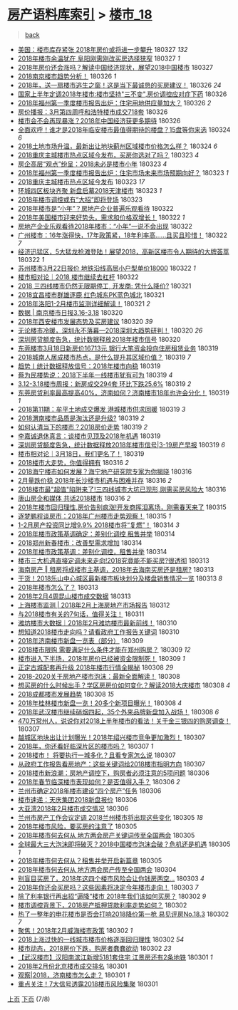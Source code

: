 [房产语料库索引](../../README.md)  > [楼市_18](楼市_18.md)
====
> [back](../README.md)

- [美国：楼市库存紧张 2018年房价或将进一步攀升](http://jkwz.applinzi.com/ittc/7085202261624226833.html#%E7%BE%8E%E5%9B%BD%EF%BC%9A%E6%A5%BC%E5%B8%82%E5%BA%93%E5%AD%98%E7%B4%A7%E5%BC%A0+2018%E5%B9%B4%E6%88%BF%E4%BB%B7%E6%88%96%E5%B0%86%E8%BF%9B%E4%B8%80%E6%AD%A5%E6%94%80%E5%8D%87) 180327 *132* 
- [2018年楼市余温犹在 阜阳刚需刚改买房选择狭窄](http://jkwz.applinzi.com/ittc/7085119328032916497.html#2018%E5%B9%B4%E6%A5%BC%E5%B8%82%E4%BD%99%E6%B8%A9%E7%8A%B9%E5%9C%A8+%E9%98%9C%E9%98%B3%E5%88%9A%E9%9C%80%E5%88%9A%E6%94%B9%E4%B9%B0%E6%88%BF%E9%80%89%E6%8B%A9%E7%8B%AD%E7%AA%84) 180327 *1* 
- [2018年房价还会涨吗？解读中国经济现状，展望2018中国楼市](http://jkwz.applinzi.com/ittc/7085084973659063307.html#2018%E5%B9%B4%E6%88%BF%E4%BB%B7%E8%BF%98%E4%BC%9A%E6%B6%A8%E5%90%97%EF%BC%9F%E8%A7%A3%E8%AF%BB%E4%B8%AD%E5%9B%BD%E7%BB%8F%E6%B5%8E%E7%8E%B0%E7%8A%B6%EF%BC%8C%E5%B1%95%E6%9C%9B2018%E4%B8%AD%E5%9B%BD%E6%A5%BC%E5%B8%82) 180327  
- [2018南京楼市趋势分析！](http://jkwz.applinzi.com/ittc/7084833790679843856.html#2018%E5%8D%97%E4%BA%AC%E6%A5%BC%E5%B8%82%E8%B6%8B%E5%8A%BF%E5%88%86%E6%9E%90%EF%BC%81) 180326 *1* 
- [2018年，送一扇楼市逃生之窗！这是当下最诚恳的买房建议！](http://jkwz.applinzi.com/ittc/7084828099625878538.html#2018%E5%B9%B4%EF%BC%8C%E9%80%81%E4%B8%80%E6%89%87%E6%A5%BC%E5%B8%82%E9%80%83%E7%94%9F%E4%B9%8B%E7%AA%97%EF%BC%81%E8%BF%99%E6%98%AF%E5%BD%93%E4%B8%8B%E6%9C%80%E8%AF%9A%E6%81%B3%E7%9A%84%E4%B9%B0%E6%88%BF%E5%BB%BA%E8%AE%AE%EF%BC%81) 180326 *24* 
- [国家上半年定调2018年楼市:楼市坚持&quot;三不变&quot;,房价调控应对症下药](http://jkwz.applinzi.com/ittc/7084783233403454480.html#%E5%9B%BD%E5%AE%B6%E4%B8%8A%E5%8D%8A%E5%B9%B4%E5%AE%9A%E8%B0%832018%E5%B9%B4%E6%A5%BC%E5%B8%82%3A%E6%A5%BC%E5%B8%82%E5%9D%9A%E6%8C%81%26quot%3B%E4%B8%89%E4%B8%8D%E5%8F%98%26quot%3B%2C%E6%88%BF%E4%BB%B7%E8%B0%83%E6%8E%A7%E5%BA%94%E5%AF%B9%E7%97%87%E4%B8%8B%E8%8D%AF) 180326  
- [2018年福州第一季度楼市报告出炉：住宅用地供应量加大？](http://jkwz.applinzi.com/ittc/7084790285974635526.html#2018%E5%B9%B4%E7%A6%8F%E5%B7%9E%E7%AC%AC%E4%B8%80%E5%AD%A3%E5%BA%A6%E6%A5%BC%E5%B8%82%E6%8A%A5%E5%91%8A%E5%87%BA%E7%82%89%EF%BC%9A%E4%BD%8F%E5%AE%85%E7%94%A8%E5%9C%B0%E4%BE%9B%E5%BA%94%E9%87%8F%E5%8A%A0%E5%A4%A7%EF%BC%9F) 180326 *2* 
- [房价播报：3月第四周呼和浩特楼市成交718套](http://jkwz.applinzi.com/ittc/7084787638433481734.html#%E6%88%BF%E4%BB%B7%E6%92%AD%E6%8A%A5%EF%BC%9A3%E6%9C%88%E7%AC%AC%E5%9B%9B%E5%91%A8%E5%91%BC%E5%92%8C%E6%B5%A9%E7%89%B9%E6%A5%BC%E5%B8%82%E6%88%90%E4%BA%A4718%E5%A5%97) 180326  
- [楼市会不会再现暴涨？2018年中国经济获更多期待](http://jkwz.applinzi.com/ittc/7084695630356415505.html#%E6%A5%BC%E5%B8%82%E4%BC%9A%E4%B8%8D%E4%BC%9A%E5%86%8D%E7%8E%B0%E6%9A%B4%E6%B6%A8%EF%BC%9F2018%E5%B9%B4%E4%B8%AD%E5%9B%BD%E7%BB%8F%E6%B5%8E%E8%8E%B7%E6%9B%B4%E5%A4%9A%E6%9C%9F%E5%BE%85) 180326  
- [全面欢呼！谁才是2018年临安楼市最值得期待的楼盘？15盘等你来选](http://jkwz.applinzi.com/ittc/7084183325168370695.html#%E5%85%A8%E9%9D%A2%E6%AC%A2%E5%91%BC%EF%BC%81%E8%B0%81%E6%89%8D%E6%98%AF2018%E5%B9%B4%E4%B8%B4%E5%AE%89%E6%A5%BC%E5%B8%82%E6%9C%80%E5%80%BC%E5%BE%97%E6%9C%9F%E5%BE%85%E7%9A%84%E6%A5%BC%E7%9B%98%EF%BC%9F15%E7%9B%98%E7%AD%89%E4%BD%A0%E6%9D%A5%E9%80%89) 180324 *6* 
- [2018土地市场升温，最新出让地块蓟州区域楼市价格怎么样？](http://jkwz.applinzi.com/ittc/7083960958374642694.html#2018%E5%9C%9F%E5%9C%B0%E5%B8%82%E5%9C%BA%E5%8D%87%E6%B8%A9%EF%BC%8C%E6%9C%80%E6%96%B0%E5%87%BA%E8%AE%A9%E5%9C%B0%E5%9D%97%E8%93%9F%E5%B7%9E%E5%8C%BA%E5%9F%9F%E6%A5%BC%E5%B8%82%E4%BB%B7%E6%A0%BC%E6%80%8E%E4%B9%88%E6%A0%B7%EF%BC%9F) 180324 *6* 
- [2018重庆主城楼市热点区域今发布，买房你选对了吗？](http://jkwz.applinzi.com/ittc/7083713035829249040.html#2018%E9%87%8D%E5%BA%86%E4%B8%BB%E5%9F%8E%E6%A5%BC%E5%B8%82%E7%83%AD%E7%82%B9%E5%8C%BA%E5%9F%9F%E4%BB%8A%E5%8F%91%E5%B8%83%EF%BC%8C%E4%B9%B0%E6%88%BF%E4%BD%A0%E9%80%89%E5%AF%B9%E4%BA%86%E5%90%97%EF%BC%9F) 180323 *4* 
- [房企高层“观点”纷呈：2018未必是楼市小年](http://jkwz.applinzi.com/ittc/7083684033949336593.html#%E6%88%BF%E4%BC%81%E9%AB%98%E5%B1%82%E2%80%9C%E8%A7%82%E7%82%B9%E2%80%9D%E7%BA%B7%E5%91%88%EF%BC%9A2018%E6%9C%AA%E5%BF%85%E6%98%AF%E6%A5%BC%E5%B8%82%E5%B0%8F%E5%B9%B4) 180323 *4* 
- [2018年福州第一季度楼市报告出炉：住宅市场未来市场预期向好？](http://jkwz.applinzi.com/ittc/7083652940026086417.html#2018%E5%B9%B4%E7%A6%8F%E5%B7%9E%E7%AC%AC%E4%B8%80%E5%AD%A3%E5%BA%A6%E6%A5%BC%E5%B8%82%E6%8A%A5%E5%91%8A%E5%87%BA%E7%82%89%EF%BC%9A%E4%BD%8F%E5%AE%85%E5%B8%82%E5%9C%BA%E6%9C%AA%E6%9D%A5%E5%B8%82%E5%9C%BA%E9%A2%84%E6%9C%9F%E5%90%91%E5%A5%BD%EF%BC%9F) 180323 *1* 
- [2018重庆主城楼市热点区域今发布](http://jkwz.applinzi.com/ittc/7083596803067085841.html#2018%E9%87%8D%E5%BA%86%E4%B8%BB%E5%9F%8E%E6%A5%BC%E5%B8%82%E7%83%AD%E7%82%B9%E5%8C%BA%E5%9F%9F%E4%BB%8A%E5%8F%91%E5%B8%83) 180323 *17* 
- [环城四区板块齐聚 新盘启幕2018天津楼市](http://jkwz.applinzi.com/ittc/7083582167777281031.html#%E7%8E%AF%E5%9F%8E%E5%9B%9B%E5%8C%BA%E6%9D%BF%E5%9D%97%E9%BD%90%E8%81%9A+%E6%96%B0%E7%9B%98%E5%90%AF%E5%B9%952018%E5%A4%A9%E6%B4%A5%E6%A5%BC%E5%B8%82) 180323 *1* 
- [2018年楼市调控或有“大招”即将登场](http://jkwz.applinzi.com/ittc/7083467080773141521.html#2018%E5%B9%B4%E6%A5%BC%E5%B8%82%E8%B0%83%E6%8E%A7%E6%88%96%E6%9C%89%E2%80%9C%E5%A4%A7%E6%8B%9B%E2%80%9D%E5%8D%B3%E5%B0%86%E7%99%BB%E5%9C%BA) 180323  
- [2018年楼市是“小年”？房地产企业普遍乐观看待](http://jkwz.applinzi.com/ittc/7083416629583283206.html#2018%E5%B9%B4%E6%A5%BC%E5%B8%82%E6%98%AF%E2%80%9C%E5%B0%8F%E5%B9%B4%E2%80%9D%EF%BC%9F%E6%88%BF%E5%9C%B0%E4%BA%A7%E4%BC%81%E4%B8%9A%E6%99%AE%E9%81%8D%E4%B9%90%E8%A7%82%E7%9C%8B%E5%BE%85) 180322  
- [2018年美国楼市迎来好势头，需求和价格双增长！](http://jkwz.applinzi.com/ittc/7083370376094811153.html#2018%E5%B9%B4%E7%BE%8E%E5%9B%BD%E6%A5%BC%E5%B8%82%E8%BF%8E%E6%9D%A5%E5%A5%BD%E5%8A%BF%E5%A4%B4%EF%BC%8C%E9%9C%80%E6%B1%82%E5%92%8C%E4%BB%B7%E6%A0%BC%E5%8F%8C%E5%A2%9E%E9%95%BF%EF%BC%81) 180322 *1* 
- [房地产企业乐观看待2018年楼市：“小年”一说不会出现](http://jkwz.applinzi.com/ittc/7083351399826195466.html#%E6%88%BF%E5%9C%B0%E4%BA%A7%E4%BC%81%E4%B8%9A%E4%B9%90%E8%A7%82%E7%9C%8B%E5%BE%852018%E5%B9%B4%E6%A5%BC%E5%B8%82%EF%BC%9A%E2%80%9C%E5%B0%8F%E5%B9%B4%E2%80%9D%E4%B8%80%E8%AF%B4%E4%B8%8D%E4%BC%9A%E5%87%BA%E7%8E%B0) 180322  
- [广州楼市：16年涨得快，17年政策紧，18年利率高……且买且珍惜！](http://jkwz.applinzi.com/ittc/7083339405249217542.html#%E5%B9%BF%E5%B7%9E%E6%A5%BC%E5%B8%82%EF%BC%9A16%E5%B9%B4%E6%B6%A8%E5%BE%97%E5%BF%AB%EF%BC%8C17%E5%B9%B4%E6%94%BF%E7%AD%96%E7%B4%A7%EF%BC%8C18%E5%B9%B4%E5%88%A9%E7%8E%87%E9%AB%98%E2%80%A6%E2%80%A6%E4%B8%94%E4%B9%B0%E4%B8%94%E7%8F%8D%E6%83%9C%EF%BC%81) 180322 *7* 
- [经济迅猛区，5大猛龙抢滩登陆！展望2018，高新区楼市令人期待的大牌荟萃](http://jkwz.applinzi.com/ittc/7083212802317878278.html#%E7%BB%8F%E6%B5%8E%E8%BF%85%E7%8C%9B%E5%8C%BA%EF%BC%8C5%E5%A4%A7%E7%8C%9B%E9%BE%99%E6%8A%A2%E6%BB%A9%E7%99%BB%E9%99%86%EF%BC%81%E5%B1%95%E6%9C%9B2018%EF%BC%8C%E9%AB%98%E6%96%B0%E5%8C%BA%E6%A5%BC%E5%B8%82%E4%BB%A4%E4%BA%BA%E6%9C%9F%E5%BE%85%E7%9A%84%E5%A4%A7%E7%89%8C%E8%8D%9F%E8%90%83) 180322 *1* 
- [苏州楼市3月22日报价 地铁沿线高层小户型单价18000](http://jkwz.applinzi.com/ittc/7083189279096570890.html#%E8%8B%8F%E5%B7%9E%E6%A5%BC%E5%B8%823%E6%9C%8822%E6%97%A5%E6%8A%A5%E4%BB%B7+%E5%9C%B0%E9%93%81%E6%B2%BF%E7%BA%BF%E9%AB%98%E5%B1%82%E5%B0%8F%E6%88%B7%E5%9E%8B%E5%8D%95%E4%BB%B718000) 180322 *1* 
- [楼市相对论｜2018 楼市继续去杠杆](http://jkwz.applinzi.com/ittc/7083181903261991946.html#%E6%A5%BC%E5%B8%82%E7%9B%B8%E5%AF%B9%E8%AE%BA%EF%BD%9C2018+%E6%A5%BC%E5%B8%82%E7%BB%A7%E7%BB%AD%E5%8E%BB%E6%9D%A0%E6%9D%86) 180322  
- [2018 三四线楼市仍然无限期停工, 开发商: 凭什么降价?](http://jkwz.applinzi.com/ittc/7083061533301277703.html#2018+%E4%B8%89%E5%9B%9B%E7%BA%BF%E6%A5%BC%E5%B8%82%E4%BB%8D%E7%84%B6%E6%97%A0%E9%99%90%E6%9C%9F%E5%81%9C%E5%B7%A5%2C+%E5%BC%80%E5%8F%91%E5%95%86%3A+%E5%87%AD%E4%BB%80%E4%B9%88%E9%99%8D%E4%BB%B7%3F) 180321  
- [2018宜昌楼市群雄逐鹿,红色城东PK蓝色城北](http://jkwz.applinzi.com/ittc/7082973946364560401.html#2018%E5%AE%9C%E6%98%8C%E6%A5%BC%E5%B8%82%E7%BE%A4%E9%9B%84%E9%80%90%E9%B9%BF%2C%E7%BA%A2%E8%89%B2%E5%9F%8E%E4%B8%9CPK%E8%93%9D%E8%89%B2%E5%9F%8E%E5%8C%97) 180321  
- [2018年洛阳1-2月楼市监测详细解读！](http://jkwz.applinzi.com/ittc/7082882187416568842.html#2018%E5%B9%B4%E6%B4%9B%E9%98%B31-2%E6%9C%88%E6%A5%BC%E5%B8%82%E7%9B%91%E6%B5%8B%E8%AF%A6%E7%BB%86%E8%A7%A3%E8%AF%BB%EF%BC%81) 180321 *2* 
- [数据 | 南京楼市日报3.16-3.18](http://jkwz.applinzi.com/ittc/7082603814400295947.html#%E6%95%B0%E6%8D%AE+%7C+%E5%8D%97%E4%BA%AC%E6%A5%BC%E5%B8%82%E6%97%A5%E6%8A%A53.16-3.18) 180320  
- [2018年西安楼市发展态势及买房建议](http://jkwz.applinzi.com/ittc/7082582897049732106.html#2018%E5%B9%B4%E8%A5%BF%E5%AE%89%E6%A5%BC%E5%B8%82%E5%8F%91%E5%B1%95%E6%80%81%E5%8A%BF%E5%8F%8A%E4%B9%B0%E6%88%BF%E5%BB%BA%E8%AE%AE) 180320 *39* 
- [无论楼市冷暖，深圳永不落幕—2018深圳大趋势研判！](http://jkwz.applinzi.com/ittc/7082490882572157968.html#%E6%97%A0%E8%AE%BA%E6%A5%BC%E5%B8%82%E5%86%B7%E6%9A%96%EF%BC%8C%E6%B7%B1%E5%9C%B3%E6%B0%B8%E4%B8%8D%E8%90%BD%E5%B9%95%E2%80%942018%E6%B7%B1%E5%9C%B3%E5%A4%A7%E8%B6%8B%E5%8A%BF%E7%A0%94%E5%88%A4%EF%BC%81) 180320 *26* 
- [深圳房贷额度告急，统计数据释放2018年楼市信号](http://jkwz.applinzi.com/ittc/7082422320717366288.html#%E6%B7%B1%E5%9C%B3%E6%88%BF%E8%B4%B7%E9%A2%9D%E5%BA%A6%E5%91%8A%E6%80%A5%EF%BC%8C%E7%BB%9F%E8%AE%A1%E6%95%B0%E6%8D%AE%E9%87%8A%E6%94%BE2018%E5%B9%B4%E6%A5%BC%E5%B8%82%E4%BF%A1%E5%8F%B7) 180320  
- [东莞楼市3月18日新房价16713元 银行大笔资金投向住房租赁业务](http://jkwz.applinzi.com/ittc/7082243140142760971.html#%E4%B8%9C%E8%8E%9E%E6%A5%BC%E5%B8%823%E6%9C%8818%E6%97%A5%E6%96%B0%E6%88%BF%E4%BB%B716713%E5%85%83+%E9%93%B6%E8%A1%8C%E5%A4%A7%E7%AC%94%E8%B5%84%E9%87%91%E6%8A%95%E5%90%91%E4%BD%8F%E6%88%BF%E7%A7%9F%E8%B5%81%E4%B8%9A%E5%8A%A1) 180319  
- [2018城南人居成楼市热点，是什么提升其区域价值？](http://jkwz.applinzi.com/ittc/7082247524264182791.html#2018%E5%9F%8E%E5%8D%97%E4%BA%BA%E5%B1%85%E6%88%90%E6%A5%BC%E5%B8%82%E7%83%AD%E7%82%B9%EF%BC%8C%E6%98%AF%E4%BB%80%E4%B9%88%E6%8F%90%E5%8D%87%E5%85%B6%E5%8C%BA%E5%9F%9F%E4%BB%B7%E5%80%BC%EF%BC%9F) 180319 *7* 
- [趋势丨统计数据释放信号：2018年楼市向稳](http://jkwz.applinzi.com/ittc/7082242332663743495.html#%E8%B6%8B%E5%8A%BF%E4%B8%A8%E7%BB%9F%E8%AE%A1%E6%95%B0%E6%8D%AE%E9%87%8A%E6%94%BE%E4%BF%A1%E5%8F%B7%EF%BC%9A2018%E5%B9%B4%E6%A5%BC%E5%B8%82%E5%90%91%E7%A8%B3) 180319  
- [蔡为民楼势说：2018下半年一线楼市犹有可为](http://jkwz.applinzi.com/ittc/7082223905341441030.html#%E8%94%A1%E4%B8%BA%E6%B0%91%E6%A5%BC%E5%8A%BF%E8%AF%B4%EF%BC%9A2018%E4%B8%8B%E5%8D%8A%E5%B9%B4%E4%B8%80%E7%BA%BF%E6%A5%BC%E5%B8%82%E7%8A%B9%E6%9C%89%E5%8F%AF%E4%B8%BA) 180319 *4* 
- [3.12-3.18楼市周报：新房成交294套 环比下跌25.6%](http://jkwz.applinzi.com/ittc/7082216591871968267.html#3.12-3.18%E6%A5%BC%E5%B8%82%E5%91%A8%E6%8A%A5%EF%BC%9A%E6%96%B0%E6%88%BF%E6%88%90%E4%BA%A4294%E5%A5%97+%E7%8E%AF%E6%AF%94%E4%B8%8B%E8%B7%8C25.6%25) 180319 *2* 
- [东莞房贷利率最高提高40%，济南如何？济南楼市18年也许会分化！](http://jkwz.applinzi.com/ittc/7082193480892023814.html#%E4%B8%9C%E8%8E%9E%E6%88%BF%E8%B4%B7%E5%88%A9%E7%8E%87%E6%9C%80%E9%AB%98%E6%8F%90%E9%AB%9840%25%EF%BC%8C%E6%B5%8E%E5%8D%97%E5%A6%82%E4%BD%95%EF%BC%9F%E6%B5%8E%E5%8D%97%E6%A5%BC%E5%B8%8218%E5%B9%B4%E4%B9%9F%E8%AE%B8%E4%BC%9A%E5%88%86%E5%8C%96%EF%BC%81) 180319 *1* 
- [2018第11期：牟平土地成交爆发 港城楼市供求回暖](http://jkwz.applinzi.com/ittc/7082162898657084423.html#2018%E7%AC%AC11%E6%9C%9F%EF%BC%9A%E7%89%9F%E5%B9%B3%E5%9C%9F%E5%9C%B0%E6%88%90%E4%BA%A4%E7%88%86%E5%8F%91+%E6%B8%AF%E5%9F%8E%E6%A5%BC%E5%B8%82%E4%BE%9B%E6%B1%82%E5%9B%9E%E6%9A%96) 180319 *3* 
- [2018渭南楼市品质是淘汰还是升级?](http://jkwz.applinzi.com/ittc/7082142343606305799.html#2018%E6%B8%AD%E5%8D%97%E6%A5%BC%E5%B8%82%E5%93%81%E8%B4%A8%E6%98%AF%E6%B7%98%E6%B1%B0%E8%BF%98%E6%98%AF%E5%8D%87%E7%BA%A7%3F) 180319 *2* 
- [如何认清当下的楼市？2018房价走势](http://jkwz.applinzi.com/ittc/7082118421640905738.html#%E5%A6%82%E4%BD%95%E8%AE%A4%E6%B8%85%E5%BD%93%E4%B8%8B%E7%9A%84%E6%A5%BC%E5%B8%82%EF%BC%9F2018%E6%88%BF%E4%BB%B7%E8%B5%B0%E5%8A%BF) 180319 *2* 
- [李嘉诚退休真言：谈楼市见顶及2018年机遇](http://jkwz.applinzi.com/ittc/7082108948834681862.html#%E6%9D%8E%E5%98%89%E8%AF%9A%E9%80%80%E4%BC%91%E7%9C%9F%E8%A8%80%EF%BC%9A%E8%B0%88%E6%A5%BC%E5%B8%82%E8%A7%81%E9%A1%B6%E5%8F%8A2018%E5%B9%B4%E6%9C%BA%E9%81%87) 180319  
- [深圳房贷额度告急，统计数据释放2018年楼市信号|3-19房产早报](http://jkwz.applinzi.com/ittc/7082104688269067271.html#%E6%B7%B1%E5%9C%B3%E6%88%BF%E8%B4%B7%E9%A2%9D%E5%BA%A6%E5%91%8A%E6%80%A5%EF%BC%8C%E7%BB%9F%E8%AE%A1%E6%95%B0%E6%8D%AE%E9%87%8A%E6%94%BE2018%E5%B9%B4%E6%A5%BC%E5%B8%82%E4%BF%A1%E5%8F%B7%7C3-19%E6%88%BF%E4%BA%A7%E6%97%A9%E6%8A%A5) 180319 *6* 
- [楼市相对论｜3月18日，我们更名了！](http://jkwz.applinzi.com/ittc/7081985700058891281.html#%E6%A5%BC%E5%B8%82%E7%9B%B8%E5%AF%B9%E8%AE%BA%EF%BD%9C3%E6%9C%8818%E6%97%A5%EF%BC%8C%E6%88%91%E4%BB%AC%E6%9B%B4%E5%90%8D%E4%BA%86%EF%BC%81) 180319  
- [2018楼市大走势，你值得拥有](http://jkwz.applinzi.com/ittc/7081187081227600903.html#2018%E6%A5%BC%E5%B8%82%E5%A4%A7%E8%B5%B0%E5%8A%BF%EF%BC%8C%E4%BD%A0%E5%80%BC%E5%BE%97%E6%8B%A5%E6%9C%89) 180316 *2* 
- [2018海宁楼市如何发展？海宁地产研究院专家为你揭晓](http://jkwz.applinzi.com/ittc/7081137977764086800.html#2018%E6%B5%B7%E5%AE%81%E6%A5%BC%E5%B8%82%E5%A6%82%E4%BD%95%E5%8F%91%E5%B1%95%EF%BC%9F%E6%B5%B7%E5%AE%81%E5%9C%B0%E4%BA%A7%E7%A0%94%E7%A9%B6%E9%99%A2%E4%B8%93%E5%AE%B6%E4%B8%BA%E4%BD%A0%E6%8F%AD%E6%99%93) 180316  
- [2月量跌价稳 2018年长沙楼市机遇与困难并存](http://jkwz.applinzi.com/ittc/7081089118379705354.html#2%E6%9C%88%E9%87%8F%E8%B7%8C%E4%BB%B7%E7%A8%B3+2018%E5%B9%B4%E9%95%BF%E6%B2%99%E6%A5%BC%E5%B8%82%E6%9C%BA%E9%81%87%E4%B8%8E%E5%9B%B0%E9%9A%BE%E5%B9%B6%E5%AD%98) 180316 *2* 
- [2018楼市最&quot;超值&quot;陷阱来了!三四线城市大坑已现形,刚需买房风险大](http://jkwz.applinzi.com/ittc/7081077806488618001.html#2018%E6%A5%BC%E5%B8%82%E6%9C%80%26quot%3B%E8%B6%85%E5%80%BC%26quot%3B%E9%99%B7%E9%98%B1%E6%9D%A5%E4%BA%86%21%E4%B8%89%E5%9B%9B%E7%BA%BF%E5%9F%8E%E5%B8%82%E5%A4%A7%E5%9D%91%E5%B7%B2%E7%8E%B0%E5%BD%A2%2C%E5%88%9A%E9%9C%80%E4%B9%B0%E6%88%BF%E9%A3%8E%E9%99%A9%E5%A4%A7) 180316  
- [唐山房企和媒体 共话2018楼市](http://jkwz.applinzi.com/ittc/7081075501085230097.html#%E5%94%90%E5%B1%B1%E6%88%BF%E4%BC%81%E5%92%8C%E5%AA%92%E4%BD%93+%E5%85%B1%E8%AF%9D2018%E6%A5%BC%E5%B8%82) 180316 *2* 
- [2018年楼市回归理性,房价告别疯涨!开发商挥泪离场，刚需春天来了](http://jkwz.applinzi.com/ittc/7080744172971885578.html#2018%E5%B9%B4%E6%A5%BC%E5%B8%82%E5%9B%9E%E5%BD%92%E7%90%86%E6%80%A7%2C%E6%88%BF%E4%BB%B7%E5%91%8A%E5%88%AB%E7%96%AF%E6%B6%A8%21%E5%BC%80%E5%8F%91%E5%95%86%E6%8C%A5%E6%B3%AA%E7%A6%BB%E5%9C%BA%EF%BC%8C%E5%88%9A%E9%9C%80%E6%98%A5%E5%A4%A9%E6%9D%A5%E4%BA%86) 180315  
- [逐梦鹏程谈房市：2018年广州楼市走势观察！](http://jkwz.applinzi.com/ittc/7080751787386864651.html#%E9%80%90%E6%A2%A6%E9%B9%8F%E7%A8%8B%E8%B0%88%E6%88%BF%E5%B8%82%EF%BC%9A2018%E5%B9%B4%E5%B9%BF%E5%B7%9E%E6%A5%BC%E5%B8%82%E8%B5%B0%E5%8A%BF%E8%A7%82%E5%AF%9F%EF%BC%81) 180315 *1* 
- [1-2月房产投资同比增9.9% 2018楼市将“复燃”！](http://jkwz.applinzi.com/ittc/7080357270317958155.html#1-2%E6%9C%88%E6%88%BF%E4%BA%A7%E6%8A%95%E8%B5%84%E5%90%8C%E6%AF%94%E5%A2%9E9.9%25+2018%E6%A5%BC%E5%B8%82%E5%B0%86%E2%80%9C%E5%A4%8D%E7%87%83%E2%80%9D%EF%BC%81) 180314 *3* 
- [2018年楼市政策基调确定：差别化调控 租售并举](http://jkwz.applinzi.com/ittc/7080242567554008070.html#2018%E5%B9%B4%E6%A5%BC%E5%B8%82%E6%94%BF%E7%AD%96%E5%9F%BA%E8%B0%83%E7%A1%AE%E5%AE%9A%EF%BC%9A%E5%B7%AE%E5%88%AB%E5%8C%96%E8%B0%83%E6%8E%A7+%E7%A7%9F%E5%94%AE%E5%B9%B6%E4%B8%BE) 180314  
- [2018郑州新春楼市：改善型需求增加](http://jkwz.applinzi.com/ittc/7080233566527292422.html#2018%E9%83%91%E5%B7%9E%E6%96%B0%E6%98%A5%E6%A5%BC%E5%B8%82%EF%BC%9A%E6%94%B9%E5%96%84%E5%9E%8B%E9%9C%80%E6%B1%82%E5%A2%9E%E5%8A%A0) 180314  
- [2018年楼市政策基调：差别化调控，租售并举](http://jkwz.applinzi.com/ittc/7080225988690838544.html#2018%E5%B9%B4%E6%A5%BC%E5%B8%82%E6%94%BF%E7%AD%96%E5%9F%BA%E8%B0%83%EF%BC%9A%E5%B7%AE%E5%88%AB%E5%8C%96%E8%B0%83%E6%8E%A7%EF%BC%8C%E7%A7%9F%E5%94%AE%E5%B9%B6%E4%B8%BE) 180314  
- [楼市三大机遇直接定调未来走向!2018究竟能不能买房?很透彻](http://jkwz.applinzi.com/ittc/7079941953208976400.html#%E6%A5%BC%E5%B8%82%E4%B8%89%E5%A4%A7%E6%9C%BA%E9%81%87%E7%9B%B4%E6%8E%A5%E5%AE%9A%E8%B0%83%E6%9C%AA%E6%9D%A5%E8%B5%B0%E5%90%91%212018%E7%A9%B6%E7%AB%9F%E8%83%BD%E4%B8%8D%E8%83%BD%E4%B9%B0%E6%88%BF%3F%E5%BE%88%E9%80%8F%E5%BD%BB) 180313  
- [海南房产 ‖ 租房将成楼市主基调，2018年去海南买房还是租房?](http://jkwz.applinzi.com/ittc/7079972819318604807.html#%E6%B5%B7%E5%8D%97%E6%88%BF%E4%BA%A7+%E2%80%96+%E7%A7%9F%E6%88%BF%E5%B0%86%E6%88%90%E6%A5%BC%E5%B8%82%E4%B8%BB%E5%9F%BA%E8%B0%83%EF%BC%8C2018%E5%B9%B4%E5%8E%BB%E6%B5%B7%E5%8D%97%E4%B9%B0%E6%88%BF%E8%BF%98%E6%98%AF%E7%A7%9F%E6%88%BF%3F) 180313  
- [干货！2018乐山中心城区最新楼市板块划分及楼盘销售情况一览](http://jkwz.applinzi.com/ittc/7079960580737991690.html#%E5%B9%B2%E8%B4%A7%EF%BC%812018%E4%B9%90%E5%B1%B1%E4%B8%AD%E5%BF%83%E5%9F%8E%E5%8C%BA%E6%9C%80%E6%96%B0%E6%A5%BC%E5%B8%82%E6%9D%BF%E5%9D%97%E5%88%92%E5%88%86%E5%8F%8A%E6%A5%BC%E7%9B%98%E9%94%80%E5%94%AE%E6%83%85%E5%86%B5%E4%B8%80%E8%A7%88) 180313 *8* 
- [2018年楼市怎么了？](http://jkwz.applinzi.com/ittc/7079932767737742347.html#2018%E5%B9%B4%E6%A5%BC%E5%B8%82%E6%80%8E%E4%B9%88%E4%BA%86%EF%BC%9F) 180313  
- [2018年2月4周昆山楼市成交数据](http://jkwz.applinzi.com/ittc/7079845413006083088.html#2018%E5%B9%B42%E6%9C%884%E5%91%A8%E6%98%86%E5%B1%B1%E6%A5%BC%E5%B8%82%E6%88%90%E4%BA%A4%E6%95%B0%E6%8D%AE) 180313  
- [上海楼市监测 | 2018年2月上海房地产市场报告](http://jkwz.applinzi.com/ittc/7079637142357935120.html#%E4%B8%8A%E6%B5%B7%E6%A5%BC%E5%B8%82%E7%9B%91%E6%B5%8B+%7C+2018%E5%B9%B42%E6%9C%88%E4%B8%8A%E6%B5%B7%E6%88%BF%E5%9C%B0%E4%BA%A7%E5%B8%82%E5%9C%BA%E6%8A%A5%E5%91%8A) 180312  
- [与2018楼市有关的7句话，值得关注！](http://jkwz.applinzi.com/ittc/7079168922811368459.html#%E4%B8%8E2018%E6%A5%BC%E5%B8%82%E6%9C%89%E5%85%B3%E7%9A%847%E5%8F%A5%E8%AF%9D%EF%BC%8C%E5%80%BC%E5%BE%97%E5%85%B3%E6%B3%A8%EF%BC%81) 180311  
- [潍坊楼市大数据｜2018年2月潍坊楼市最新前线！](http://jkwz.applinzi.com/ittc/7078760402983060487.html#%E6%BD%8D%E5%9D%8A%E6%A5%BC%E5%B8%82%E5%A4%A7%E6%95%B0%E6%8D%AE%EF%BD%9C2018%E5%B9%B42%E6%9C%88%E6%BD%8D%E5%9D%8A%E6%A5%BC%E5%B8%82%E6%9C%80%E6%96%B0%E5%89%8D%E7%BA%BF%EF%BC%81) 180310  
- [想知道2018楼市走向吗？请看政府工作报告关键词](http://jkwz.applinzi.com/ittc/7078750697506210826.html#%E6%83%B3%E7%9F%A5%E9%81%932018%E6%A5%BC%E5%B8%82%E8%B5%B0%E5%90%91%E5%90%97%EF%BC%9F%E8%AF%B7%E7%9C%8B%E6%94%BF%E5%BA%9C%E5%B7%A5%E4%BD%9C%E6%8A%A5%E5%91%8A%E5%85%B3%E9%94%AE%E8%AF%8D) 180310  
- [2018年济南楼市新盘一览表（部分）](http://jkwz.applinzi.com/ittc/7078508833507116038.html#2018%E5%B9%B4%E6%B5%8E%E5%8D%97%E6%A5%BC%E5%B8%82%E6%96%B0%E7%9B%98%E4%B8%80%E8%A7%88%E8%A1%A8%EF%BC%88%E9%83%A8%E5%88%86%EF%BC%89) 180309  
- [2018楼市限购 需要满足什么条件才能在郑州购房？](http://jkwz.applinzi.com/ittc/7078492056135926790.html#2018%E6%A5%BC%E5%B8%82%E9%99%90%E8%B4%AD+%E9%9C%80%E8%A6%81%E6%BB%A1%E8%B6%B3%E4%BB%80%E4%B9%88%E6%9D%A1%E4%BB%B6%E6%89%8D%E8%83%BD%E5%9C%A8%E9%83%91%E5%B7%9E%E8%B4%AD%E6%88%BF%EF%BC%9F) 180309 *12* 
- [楼市进入下半场，2018年房价已经被资金限制死！](http://jkwz.applinzi.com/ittc/7078485234163385350.html#%E6%A5%BC%E5%B8%82%E8%BF%9B%E5%85%A5%E4%B8%8B%E5%8D%8A%E5%9C%BA%EF%BC%8C2018%E5%B9%B4%E6%88%BF%E4%BB%B7%E5%B7%B2%E7%BB%8F%E8%A2%AB%E8%B5%84%E9%87%91%E9%99%90%E5%88%B6%E6%AD%BB%EF%BC%81) 180309 *1* 
- [正定古城配套再升级 2018年楼市行情全揭秘](http://jkwz.applinzi.com/ittc/7078211344451240976.html#%E6%AD%A3%E5%AE%9A%E5%8F%A4%E5%9F%8E%E9%85%8D%E5%A5%97%E5%86%8D%E5%8D%87%E7%BA%A7+2018%E5%B9%B4%E6%A5%BC%E5%B8%82%E8%A1%8C%E6%83%85%E5%85%A8%E6%8F%AD%E7%A7%98) 180308 *29* 
- [2018-2020关于房地产楼市泡沫：最新全面解读！](http://jkwz.applinzi.com/ittc/7078126285413155846.html#2018-2020%E5%85%B3%E4%BA%8E%E6%88%BF%E5%9C%B0%E4%BA%A7%E6%A5%BC%E5%B8%82%E6%B3%A1%E6%B2%AB%EF%BC%9A%E6%9C%80%E6%96%B0%E5%85%A8%E9%9D%A2%E8%A7%A3%E8%AF%BB%EF%BC%81) 180308  
- [想买房的什么时候出手？学区房房价如何变化？解读2018大庆楼市](http://jkwz.applinzi.com/ittc/7078100474807190544.html#%E6%83%B3%E4%B9%B0%E6%88%BF%E7%9A%84%E4%BB%80%E4%B9%88%E6%97%B6%E5%80%99%E5%87%BA%E6%89%8B%EF%BC%9F%E5%AD%A6%E5%8C%BA%E6%88%BF%E6%88%BF%E4%BB%B7%E5%A6%82%E4%BD%95%E5%8F%98%E5%8C%96%EF%BC%9F%E8%A7%A3%E8%AF%BB2018%E5%A4%A7%E5%BA%86%E6%A5%BC%E5%B8%82) 180308 *4* 
- [2018成都楼市发展趋势](http://jkwz.applinzi.com/ittc/7078073879258203147.html#2018%E6%88%90%E9%83%BD%E6%A5%BC%E5%B8%82%E5%8F%91%E5%B1%95%E8%B6%8B%E5%8A%BF) 180308 *15* 
- [2018年桂林楼市新盘一览！20多个新项目曝光！](http://jkwz.applinzi.com/ittc/7078031663374533639.html#2018%E5%B9%B4%E6%A1%82%E6%9E%97%E6%A5%BC%E5%B8%82%E6%96%B0%E7%9B%98%E4%B8%80%E8%A7%88%EF%BC%8120%E5%A4%9A%E4%B8%AA%E6%96%B0%E9%A1%B9%E7%9B%AE%E6%9B%9D%E5%85%89%EF%BC%81) 180308 *4* 
- [2018年武汉楼市继续硝烟四起，35个外来品牌新盘加入战场！](http://jkwz.applinzi.com/ittc/7078018261830861834.html#2018%E5%B9%B4%E6%AD%A6%E6%B1%89%E6%A5%BC%E5%B8%82%E7%BB%A7%E7%BB%AD%E7%A1%9D%E7%83%9F%E5%9B%9B%E8%B5%B7%EF%BC%8C35%E4%B8%AA%E5%A4%96%E6%9D%A5%E5%93%81%E7%89%8C%E6%96%B0%E7%9B%98%E5%8A%A0%E5%85%A5%E6%88%98%E5%9C%BA%EF%BC%81) 180308 *6* 
- [470万常州人，说说你对2018上半年楼市的看法！关于金三银四的购房调查！](http://jkwz.applinzi.com/ittc/7077795315497567248.html#470%E4%B8%87%E5%B8%B8%E5%B7%9E%E4%BA%BA%EF%BC%8C%E8%AF%B4%E8%AF%B4%E4%BD%A0%E5%AF%B92018%E4%B8%8A%E5%8D%8A%E5%B9%B4%E6%A5%BC%E5%B8%82%E7%9A%84%E7%9C%8B%E6%B3%95%EF%BC%81%E5%85%B3%E4%BA%8E%E9%87%91%E4%B8%89%E9%93%B6%E5%9B%9B%E7%9A%84%E8%B4%AD%E6%88%BF%E8%B0%83%E6%9F%A5%EF%BC%81) 180307  
- [越城区地块出让计划曝光！2018年绍兴楼市竞争更加激烈！](http://jkwz.applinzi.com/ittc/7077726521282528266.html#%E8%B6%8A%E5%9F%8E%E5%8C%BA%E5%9C%B0%E5%9D%97%E5%87%BA%E8%AE%A9%E8%AE%A1%E5%88%92%E6%9B%9D%E5%85%89%EF%BC%812018%E5%B9%B4%E7%BB%8D%E5%85%B4%E6%A5%BC%E5%B8%82%E7%AB%9E%E4%BA%89%E6%9B%B4%E5%8A%A0%E6%BF%80%E7%83%88%EF%BC%81) 180307  
- [2018年，你还看好临深片区的楼市吗？](http://jkwz.applinzi.com/ittc/7077741716755186699.html#2018%E5%B9%B4%EF%BC%8C%E4%BD%A0%E8%BF%98%E7%9C%8B%E5%A5%BD%E4%B8%B4%E6%B7%B1%E7%89%87%E5%8C%BA%E7%9A%84%E6%A5%BC%E5%B8%82%E5%90%97%EF%BC%9F) 180307 *1* 
- [2018楼市！ 将要执行一城多化？且看专家怎么说](http://jkwz.applinzi.com/ittc/7075563586166719494.html#2018%E6%A5%BC%E5%B8%82%EF%BC%81+%E5%B0%86%E8%A6%81%E6%89%A7%E8%A1%8C%E4%B8%80%E5%9F%8E%E5%A4%9A%E5%8C%96%EF%BC%9F%E4%B8%94%E7%9C%8B%E4%B8%93%E5%AE%B6%E6%80%8E%E4%B9%88%E8%AF%B4) 180307  
- [从政府工作报告看房地产：这些关键词给2018楼市指明方向](http://jkwz.applinzi.com/ittc/7077650380848890896.html#%E4%BB%8E%E6%94%BF%E5%BA%9C%E5%B7%A5%E4%BD%9C%E6%8A%A5%E5%91%8A%E7%9C%8B%E6%88%BF%E5%9C%B0%E4%BA%A7%EF%BC%9A%E8%BF%99%E4%BA%9B%E5%85%B3%E9%94%AE%E8%AF%8D%E7%BB%992018%E6%A5%BC%E5%B8%82%E6%8C%87%E6%98%8E%E6%96%B9%E5%90%91) 180307  
- [2018楼市新浪潮：房地产调控下，购房者必须注意的5项问题](http://jkwz.applinzi.com/ittc/7077394623050023942.html#2018%E6%A5%BC%E5%B8%82%E6%96%B0%E6%B5%AA%E6%BD%AE%EF%BC%9A%E6%88%BF%E5%9C%B0%E4%BA%A7%E8%B0%83%E6%8E%A7%E4%B8%8B%EF%BC%8C%E8%B4%AD%E6%88%BF%E8%80%85%E5%BF%85%E9%A1%BB%E6%B3%A8%E6%84%8F%E7%9A%845%E9%A1%B9%E9%97%AE%E9%A2%98) 180306  
- [2018年春节临深楼市表现如何？是否值得入手？](http://jkwz.applinzi.com/ittc/7077302746766377991.html#2018%E5%B9%B4%E6%98%A5%E8%8A%82%E4%B8%B4%E6%B7%B1%E6%A5%BC%E5%B8%82%E8%A1%A8%E7%8E%B0%E5%A6%82%E4%BD%95%EF%BC%9F%E6%98%AF%E5%90%A6%E5%80%BC%E5%BE%97%E5%85%A5%E6%89%8B%EF%BC%9F) 180306 *2* 
- [兰州市确定2018年楼市建设“四个房产”任务](http://jkwz.applinzi.com/ittc/7077286547403834378.html#%E5%85%B0%E5%B7%9E%E5%B8%82%E7%A1%AE%E5%AE%9A2018%E5%B9%B4%E6%A5%BC%E5%B8%82%E5%BB%BA%E8%AE%BE%E2%80%9C%E5%9B%9B%E4%B8%AA%E6%88%BF%E4%BA%A7%E2%80%9D%E4%BB%BB%E5%8A%A1) 180306  
- [楼市速递：天庆集团2018新盘报价](http://jkwz.applinzi.com/ittc/7077251411845055504.html#%E6%A5%BC%E5%B8%82%E9%80%9F%E9%80%92%EF%BC%9A%E5%A4%A9%E5%BA%86%E9%9B%86%E5%9B%A22018%E6%96%B0%E7%9B%98%E6%8A%A5%E4%BB%B7) 180306  
- [大亚湾2018年2月楼市成交情况](http://jkwz.applinzi.com/ittc/7077147461250712592.html#%E5%A4%A7%E4%BA%9A%E6%B9%BE2018%E5%B9%B42%E6%9C%88%E6%A5%BC%E5%B8%82%E6%88%90%E4%BA%A4%E6%83%85%E5%86%B5) 180306  
- [兰州市房产工作会议定调 2018兰州楼市将出现这些变化](http://jkwz.applinzi.com/ittc/7077132786362483729.html#%E5%85%B0%E5%B7%9E%E5%B8%82%E6%88%BF%E4%BA%A7%E5%B7%A5%E4%BD%9C%E4%BC%9A%E8%AE%AE%E5%AE%9A%E8%B0%83+2018%E5%85%B0%E5%B7%9E%E6%A5%BC%E5%B8%82%E5%B0%86%E5%87%BA%E7%8E%B0%E8%BF%99%E4%BA%9B%E5%8F%98%E5%8C%96) 180305 *18* 
- [2018年楼市风险，要买房的注意了](http://jkwz.applinzi.com/ittc/7075538275307881482.html#2018%E5%B9%B4%E6%A5%BC%E5%B8%82%E9%A3%8E%E9%99%A9%EF%BC%8C%E8%A6%81%E4%B9%B0%E6%88%BF%E7%9A%84%E6%B3%A8%E6%84%8F%E4%BA%86) 180305  
- [2018年楼市何去何从 地方两会房产关键词传至全国两会](http://jkwz.applinzi.com/ittc/7077021601277412358.html#2018%E5%B9%B4%E6%A5%BC%E5%B8%82%E4%BD%95%E5%8E%BB%E4%BD%95%E4%BB%8E+%E5%9C%B0%E6%96%B9%E4%B8%A4%E4%BC%9A%E6%88%BF%E4%BA%A7%E5%85%B3%E9%94%AE%E8%AF%8D%E4%BC%A0%E8%87%B3%E5%85%A8%E5%9B%BD%E4%B8%A4%E4%BC%9A) 180305  
- [全球最大三大泡沫即将破灭？2018中国楼市泡沫会破？危机还是机遇](http://jkwz.applinzi.com/ittc/7076980594506728455.html#%E5%85%A8%E7%90%83%E6%9C%80%E5%A4%A7%E4%B8%89%E5%A4%A7%E6%B3%A1%E6%B2%AB%E5%8D%B3%E5%B0%86%E7%A0%B4%E7%81%AD%EF%BC%9F2018%E4%B8%AD%E5%9B%BD%E6%A5%BC%E5%B8%82%E6%B3%A1%E6%B2%AB%E4%BC%9A%E7%A0%B4%EF%BC%9F%E5%8D%B1%E6%9C%BA%E8%BF%98%E6%98%AF%E6%9C%BA%E9%81%87) 180305 *1* 
- [2018年楼市何去何从？租售并举开启新篇章](http://jkwz.applinzi.com/ittc/7076946732082791441.html#2018%E5%B9%B4%E6%A5%BC%E5%B8%82%E4%BD%95%E5%8E%BB%E4%BD%95%E4%BB%8E%EF%BC%9F%E7%A7%9F%E5%94%AE%E5%B9%B6%E4%B8%BE%E5%BC%80%E5%90%AF%E6%96%B0%E7%AF%87%E7%AB%A0) 180305  
- [2018年楼市何去何从 地方两会房产传至全国两会](http://jkwz.applinzi.com/ittc/7076716172429231114.html#2018%E5%B9%B4%E6%A5%BC%E5%B8%82%E4%BD%95%E5%8E%BB%E4%BD%95%E4%BB%8E+%E5%9C%B0%E6%96%B9%E4%B8%A4%E4%BC%9A%E6%88%BF%E4%BA%A7%E4%BC%A0%E8%87%B3%E5%85%A8%E5%9B%BD%E4%B8%A4%E4%BC%9A) 180304  
- [别盲目买房了，2018年这四个楼市风险会让你钱房两空…](http://jkwz.applinzi.com/ittc/7076368335174632465.html#%E5%88%AB%E7%9B%B2%E7%9B%AE%E4%B9%B0%E6%88%BF%E4%BA%86%EF%BC%8C2018%E5%B9%B4%E8%BF%99%E5%9B%9B%E4%B8%AA%E6%A5%BC%E5%B8%82%E9%A3%8E%E9%99%A9%E4%BC%9A%E8%AE%A9%E4%BD%A0%E9%92%B1%E6%88%BF%E4%B8%A4%E7%A9%BA%E2%80%A6) 180303 *4* 
- [2018年你还会买房吗？这些因素将决定今年楼市走向！](http://jkwz.applinzi.com/ittc/7076200100944938001.html#2018%E5%B9%B4%E4%BD%A0%E8%BF%98%E4%BC%9A%E4%B9%B0%E6%88%BF%E5%90%97%EF%BC%9F%E8%BF%99%E4%BA%9B%E5%9B%A0%E7%B4%A0%E5%B0%86%E5%86%B3%E5%AE%9A%E4%BB%8A%E5%B9%B4%E6%A5%BC%E5%B8%82%E8%B5%B0%E5%90%91%EF%BC%81) 180303 *7* 
- [除了利率银行再出招“逼降”楼市 2018年我们该如何买房？](http://jkwz.applinzi.com/ittc/7075932972761220113.html#%E9%99%A4%E4%BA%86%E5%88%A9%E7%8E%87%E9%93%B6%E8%A1%8C%E5%86%8D%E5%87%BA%E6%8B%9B%E2%80%9C%E9%80%BC%E9%99%8D%E2%80%9D%E6%A5%BC%E5%B8%82+2018%E5%B9%B4%E6%88%91%E4%BB%AC%E8%AF%A5%E5%A6%82%E4%BD%95%E4%B9%B0%E6%88%BF%EF%BC%9F) 180302 *9* 
- [楼市调控背景下，2018房产抵押贷款利率走势如何？](http://jkwz.applinzi.com/ittc/7075909007569323025.html#%E6%A5%BC%E5%B8%82%E8%B0%83%E6%8E%A7%E8%83%8C%E6%99%AF%E4%B8%8B%EF%BC%8C2018%E6%88%BF%E4%BA%A7%E6%8A%B5%E6%8A%BC%E8%B4%B7%E6%AC%BE%E5%88%A9%E7%8E%87%E8%B5%B0%E5%8A%BF%E5%A6%82%E4%BD%95%EF%BC%9F) 180302  
- [热了一整年的申花楼市是否会打响2018降价第一枪 易见评房No.18.3](http://jkwz.applinzi.com/ittc/7075870786873459723.html#%E7%83%AD%E4%BA%86%E4%B8%80%E6%95%B4%E5%B9%B4%E7%9A%84%E7%94%B3%E8%8A%B1%E6%A5%BC%E5%B8%82%E6%98%AF%E5%90%A6%E4%BC%9A%E6%89%93%E5%93%8D2018%E9%99%8D%E4%BB%B7%E7%AC%AC%E4%B8%80%E6%9E%AA+%E6%98%93%E8%A7%81%E8%AF%84%E6%88%BFNo.18.3) 180302 *7* 
- [聚焦！2018年2月威海楼市政策](http://jkwz.applinzi.com/ittc/7075882481268294666.html#%E8%81%9A%E7%84%A6%EF%BC%812018%E5%B9%B42%E6%9C%88%E5%A8%81%E6%B5%B7%E6%A5%BC%E5%B8%82%E6%94%BF%E7%AD%96) 180302 *1* 
- [2018上涨过快的一线城市楼市价格逐渐回归理性](http://jkwz.applinzi.com/ittc/7075846117273371664.html#2018%E4%B8%8A%E6%B6%A8%E8%BF%87%E5%BF%AB%E7%9A%84%E4%B8%80%E7%BA%BF%E5%9F%8E%E5%B8%82%E6%A5%BC%E5%B8%82%E4%BB%B7%E6%A0%BC%E9%80%90%E6%B8%90%E5%9B%9E%E5%BD%92%E7%90%86%E6%80%A7) 180302 *54* 
- [楼市动态，2018房价下跌，购房者蠢蠢欲动](http://jkwz.applinzi.com/ittc/7075846116652614667.html#%E6%A5%BC%E5%B8%82%E5%8A%A8%E6%80%81%EF%BC%8C2018%E6%88%BF%E4%BB%B7%E4%B8%8B%E8%B7%8C%EF%BC%8C%E8%B4%AD%E6%88%BF%E8%80%85%E8%A0%A2%E8%A0%A2%E6%AC%B2%E5%8A%A8) 180302 *23* 
- [【武汉楼市】汉阳南滨江新增5181套住宅 江景房还有2条地铁](http://jkwz.applinzi.com/ittc/7075556840442430481.html#%E3%80%90%E6%AD%A6%E6%B1%89%E6%A5%BC%E5%B8%82%E3%80%91%E6%B1%89%E9%98%B3%E5%8D%97%E6%BB%A8%E6%B1%9F%E6%96%B0%E5%A2%9E5181%E5%A5%97%E4%BD%8F%E5%AE%85+%E6%B1%9F%E6%99%AF%E6%88%BF%E8%BF%98%E6%9C%892%E6%9D%A1%E5%9C%B0%E9%93%81) 180301 *1* 
- [2018年2月份北京楼市成交排名](http://jkwz.applinzi.com/ittc/7075543760585098256.html#2018%E5%B9%B42%E6%9C%88%E4%BB%BD%E5%8C%97%E4%BA%AC%E6%A5%BC%E5%B8%82%E6%88%90%E4%BA%A4%E6%8E%92%E5%90%8D) 180301  
- [观察|2018，济南楼市怎么走？](http://jkwz.applinzi.com/ittc/7075538752112165898.html#%E8%A7%82%E5%AF%9F%7C2018%EF%BC%8C%E6%B5%8E%E5%8D%97%E6%A5%BC%E5%B8%82%E6%80%8E%E4%B9%88%E8%B5%B0%EF%BC%9F) 180301 *1* 
- [重点关注！7大信号透露2018楼市风险集聚](http://jkwz.applinzi.com/ittc/7075526760584446982.html#%E9%87%8D%E7%82%B9%E5%85%B3%E6%B3%A8%EF%BC%817%E5%A4%A7%E4%BF%A1%E5%8F%B7%E9%80%8F%E9%9C%B22018%E6%A5%BC%E5%B8%82%E9%A3%8E%E9%99%A9%E9%9B%86%E8%81%9A) 180301  


 [上页](楼市_18.md) [下页](楼市_186.md)          (7/8)
